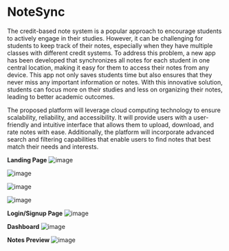 # NoteSync

The credit-based note system is a popular approach to encourage students to actively engage in their studies. However, it can be challenging for students to keep track of their notes, especially when they have multiple classes with different credit systems. To address this problem, a new app has been developed that synchronizes all notes for each student in one central location, making it easy for them to access their notes from any device. This app not only saves students time but also ensures that they never miss any important information or notes. With this innovative solution, students can focus more on their studies and less on organizing their notes, leading to better academic outcomes.

The proposed platform will leverage cloud computing technology to ensure scalability, reliability, and accessibility. It will provide users with a user-friendly and intuitive interface that allows them to upload, download, and rate notes with ease. Additionally, the platform will incorporate advanced search and filtering capabilities that enable users to find notes that best match their needs and interests.

**Landing Page**
![image](https://github.com/chinu8005/NoteSync/assets/91027505/ee83b887-0c50-4622-91e6-9bd75a33d3ed)

![image](https://github.com/chinu8005/NoteSync/assets/91027505/472aadbc-8545-4820-bd7b-b6e0e7c76f76)

![image](https://github.com/chinu8005/NoteSync/assets/91027505/4735eaad-ef52-4b26-abc4-164a162ef037)

![image](https://github.com/chinu8005/NoteSync/assets/91027505/bf1b70d6-1972-4a2d-b79b-f725d4dc98f1)

**Login/Signup Page**
![image](https://github.com/chinu8005/NoteSync/assets/91027505/db713e49-975b-4923-9ca9-273efcf4fbe0)

**Dashboard**
![image](https://github.com/chinu8005/NoteSync/assets/91027505/89762246-5780-4898-a90c-4306f1c015ef)

**Notes Preview**
![image](https://github.com/chinu8005/NoteSync/assets/91027505/e49b9b85-0c8e-4585-9ab9-6f5d8100a2cd)









